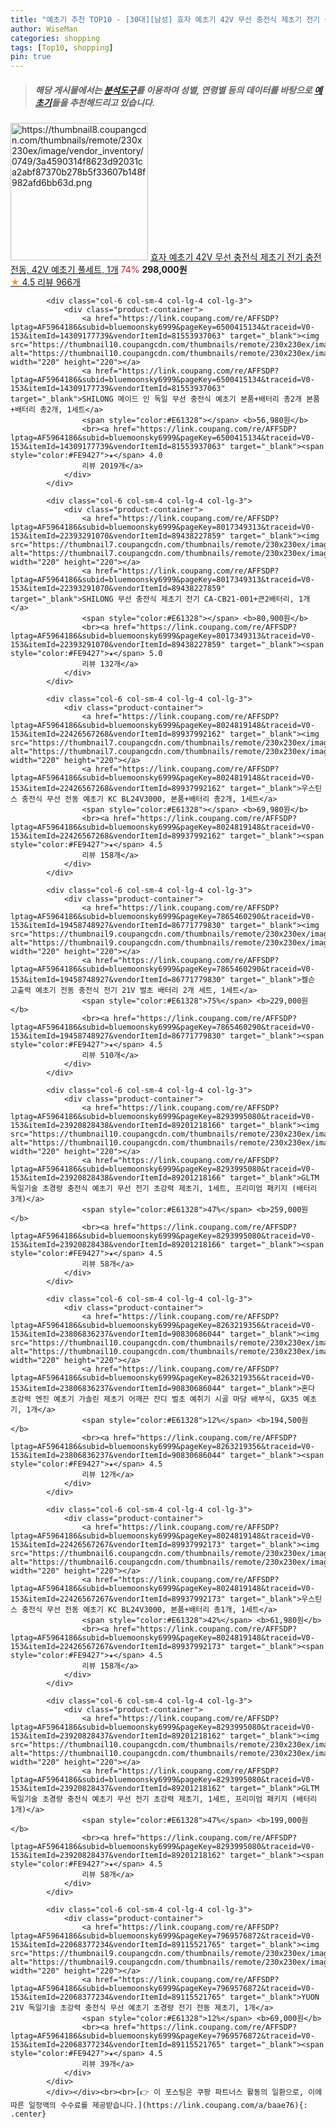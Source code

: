 ```yaml
---
title: "예초기 추천 TOP10 - [30대][남성] 효자 예초기 42V 무선 충전식 제초기 전기 충전 전동, 42V 예초기 풀세트, 1개"
author: WiseMan
categories: shopping
tags: [Top10, shopping]
pin: true
---
```


> ##### 해당 게시물에서는 [**분석도구**](https://itemscout.io/)를 이용하여 **성별**, **연령별** 등의 데이터를 바탕으로 [**예초기**](https://link.coupang.com/a/baae76)들을 추천해드리고 있습니다.
<div class="container"><div class="row">
            <div class="col-6 col-sm-4 col-lg-4 col-lg-3">
                <div class="product-container">
                    <a href="https://link.coupang.com/re/AFFSDP?lptag=AF5964186&subid=bluemoonsky6999&pageKey=7970170026&traceid=V0-153&itemId=22070940389&vendorItemId=89470261444" target="_blank"><img src="https://thumbnail8.coupangcdn.com/thumbnails/remote/230x230ex/image/vendor_inventory/0749/3a4590314f8623d92031ca2abf87370b278b5f33607b148f982afd6bb63d.png" alt="https://thumbnail8.coupangcdn.com/thumbnails/remote/230x230ex/image/vendor_inventory/0749/3a4590314f8623d92031ca2abf87370b278b5f33607b148f982afd6bb63d.png" width="220" height="220"></a>
                    <a href="https://link.coupang.com/re/AFFSDP?lptag=AF5964186&subid=bluemoonsky6999&pageKey=7970170026&traceid=V0-153&itemId=22070940389&vendorItemId=89470261444" target="_blank">효자 예초기 42V 무선 충전식 제초기 전기 충전 전동, 42V 예초기 풀세트, 1개</a>
                    <span style="color:#E61328">74%</span> <b>298,000원</b>
                    <br><a href="https://link.coupang.com/re/AFFSDP?lptag=AF5964186&subid=bluemoonsky6999&pageKey=7970170026&traceid=V0-153&itemId=22070940389&vendorItemId=89470261444" target="_blank"><span style="color:#FE9427">★</span> 4.5
                    리뷰 966개</a>
                </div>
            </div>
            
            <div class="col-6 col-sm-4 col-lg-4 col-lg-3">
                <div class="product-container">
                    <a href="https://link.coupang.com/re/AFFSDP?lptag=AF5964186&subid=bluemoonsky6999&pageKey=6500415134&traceid=V0-153&itemId=14309177739&vendorItemId=81553937063" target="_blank"><img src="https://thumbnail10.coupangcdn.com/thumbnails/remote/230x230ex/image/vendor_inventory/4dbc/e4dffdce31c03f212b0bd62659bc5f98e5f43bff32b07d3cb8aec26ccf08.jpg" alt="https://thumbnail10.coupangcdn.com/thumbnails/remote/230x230ex/image/vendor_inventory/4dbc/e4dffdce31c03f212b0bd62659bc5f98e5f43bff32b07d3cb8aec26ccf08.jpg" width="220" height="220"></a>
                    <a href="https://link.coupang.com/re/AFFSDP?lptag=AF5964186&subid=bluemoonsky6999&pageKey=6500415134&traceid=V0-153&itemId=14309177739&vendorItemId=81553937063" target="_blank">SHILONG 메이드 인 독일 무선 충전식 예초기 본품+배터리 총2개 본품+배터리 총2개, 1세트</a>
                    <span style="color:#E61328"></span> <b>56,980원</b>
                    <br><a href="https://link.coupang.com/re/AFFSDP?lptag=AF5964186&subid=bluemoonsky6999&pageKey=6500415134&traceid=V0-153&itemId=14309177739&vendorItemId=81553937063" target="_blank"><span style="color:#FE9427">★</span> 4.0
                    리뷰 2019개</a>
                </div>
            </div>
            
            <div class="col-6 col-sm-4 col-lg-4 col-lg-3">
                <div class="product-container">
                    <a href="https://link.coupang.com/re/AFFSDP?lptag=AF5964186&subid=bluemoonsky6999&pageKey=8017349313&traceid=V0-153&itemId=22393291070&vendorItemId=89438227859" target="_blank"><img src="https://thumbnail7.coupangcdn.com/thumbnails/remote/230x230ex/image/vendor_inventory/bbfa/d545610fa321ef012d62a58eff677c37a31628bec184df2a686be4be06fd.jpg" alt="https://thumbnail7.coupangcdn.com/thumbnails/remote/230x230ex/image/vendor_inventory/bbfa/d545610fa321ef012d62a58eff677c37a31628bec184df2a686be4be06fd.jpg" width="220" height="220"></a>
                    <a href="https://link.coupang.com/re/AFFSDP?lptag=AF5964186&subid=bluemoonsky6999&pageKey=8017349313&traceid=V0-153&itemId=22393291070&vendorItemId=89438227859" target="_blank">SHILONG 무선 충전식 제초기 전기 CA-CB21-001+큰2배터리, 1개</a>
                    <span style="color:#E61328"></span> <b>80,900원</b>
                    <br><a href="https://link.coupang.com/re/AFFSDP?lptag=AF5964186&subid=bluemoonsky6999&pageKey=8017349313&traceid=V0-153&itemId=22393291070&vendorItemId=89438227859" target="_blank"><span style="color:#FE9427">★</span> 5.0
                    리뷰 132개</a>
                </div>
            </div>
            
            <div class="col-6 col-sm-4 col-lg-4 col-lg-3">
                <div class="product-container">
                    <a href="https://link.coupang.com/re/AFFSDP?lptag=AF5964186&subid=bluemoonsky6999&pageKey=8024819148&traceid=V0-153&itemId=22426567268&vendorItemId=89937992162" target="_blank"><img src="https://thumbnail7.coupangcdn.com/thumbnails/remote/230x230ex/image/vendor_inventory/a261/9b601ed903bc7ef52b74d1579d9c6cc847776092610564956f2ab015fb6e.jpg" alt="https://thumbnail7.coupangcdn.com/thumbnails/remote/230x230ex/image/vendor_inventory/a261/9b601ed903bc7ef52b74d1579d9c6cc847776092610564956f2ab015fb6e.jpg" width="220" height="220"></a>
                    <a href="https://link.coupang.com/re/AFFSDP?lptag=AF5964186&subid=bluemoonsky6999&pageKey=8024819148&traceid=V0-153&itemId=22426567268&vendorItemId=89937992162" target="_blank">우스틴스 충전식 무선 전동 예초기 KC BL24V3000, 본품+배터리 총2개, 1세트</a>
                    <span style="color:#E61328"></span> <b>69,980원</b>
                    <br><a href="https://link.coupang.com/re/AFFSDP?lptag=AF5964186&subid=bluemoonsky6999&pageKey=8024819148&traceid=V0-153&itemId=22426567268&vendorItemId=89937992162" target="_blank"><span style="color:#FE9427">★</span> 4.5
                    리뷰 158개</a>
                </div>
            </div>
            
            <div class="col-6 col-sm-4 col-lg-4 col-lg-3">
                <div class="product-container">
                    <a href="https://link.coupang.com/re/AFFSDP?lptag=AF5964186&subid=bluemoonsky6999&pageKey=7865460290&traceid=V0-153&itemId=19458748927&vendorItemId=86771779830" target="_blank"><img src="https://thumbnail9.coupangcdn.com/thumbnails/remote/230x230ex/image/vendor_inventory/9768/cbb6961d43332bd2f8dbda386fbc02ccfcbc481b0f8472f7539d11c1b5bf.png" alt="https://thumbnail9.coupangcdn.com/thumbnails/remote/230x230ex/image/vendor_inventory/9768/cbb6961d43332bd2f8dbda386fbc02ccfcbc481b0f8472f7539d11c1b5bf.png" width="220" height="220"></a>
                    <a href="https://link.coupang.com/re/AFFSDP?lptag=AF5964186&subid=bluemoonsky6999&pageKey=7865460290&traceid=V0-153&itemId=19458748927&vendorItemId=86771779830" target="_blank">켈슨 고출력 예초기 전동 충전식 전기 21V 벌초 배터리 2개 세트, 1세트</a>
                    <span style="color:#E61328">75%</span> <b>229,000원</b>
                    <br><a href="https://link.coupang.com/re/AFFSDP?lptag=AF5964186&subid=bluemoonsky6999&pageKey=7865460290&traceid=V0-153&itemId=19458748927&vendorItemId=86771779830" target="_blank"><span style="color:#FE9427">★</span> 4.5
                    리뷰 510개</a>
                </div>
            </div>
            
            <div class="col-6 col-sm-4 col-lg-4 col-lg-3">
                <div class="product-container">
                    <a href="https://link.coupang.com/re/AFFSDP?lptag=AF5964186&subid=bluemoonsky6999&pageKey=8293995080&traceid=V0-153&itemId=23920828438&vendorItemId=89201218166" target="_blank"><img src="https://thumbnail10.coupangcdn.com/thumbnails/remote/230x230ex/image/vendor_inventory/d2d5/f00a335660c8643a9a354f2723c71e17064e5a9e604b549ed4fce2c14e3c.png" alt="https://thumbnail10.coupangcdn.com/thumbnails/remote/230x230ex/image/vendor_inventory/d2d5/f00a335660c8643a9a354f2723c71e17064e5a9e604b549ed4fce2c14e3c.png" width="220" height="220"></a>
                    <a href="https://link.coupang.com/re/AFFSDP?lptag=AF5964186&subid=bluemoonsky6999&pageKey=8293995080&traceid=V0-153&itemId=23920828438&vendorItemId=89201218166" target="_blank">GLTM 독일기술 초경량 충전식 예초기 무선 전기 초강력 제초기, 1세트, 프리미엄 패키지 (배터리 3개)</a>
                    <span style="color:#E61328">47%</span> <b>259,000원</b>
                    <br><a href="https://link.coupang.com/re/AFFSDP?lptag=AF5964186&subid=bluemoonsky6999&pageKey=8293995080&traceid=V0-153&itemId=23920828438&vendorItemId=89201218166" target="_blank"><span style="color:#FE9427">★</span> 4.5
                    리뷰 58개</a>
                </div>
            </div>
            
            <div class="col-6 col-sm-4 col-lg-4 col-lg-3">
                <div class="product-container">
                    <a href="https://link.coupang.com/re/AFFSDP?lptag=AF5964186&subid=bluemoonsky6999&pageKey=8263219356&traceid=V0-153&itemId=23806836237&vendorItemId=90830686044" target="_blank"><img src="https://thumbnail10.coupangcdn.com/thumbnails/remote/230x230ex/image/vendor_inventory/e056/a9b4f7b7e2eb2a70dd2dbc158cc5d2eebd77c1eb759137a40ebc35f46701.jpg" alt="https://thumbnail10.coupangcdn.com/thumbnails/remote/230x230ex/image/vendor_inventory/e056/a9b4f7b7e2eb2a70dd2dbc158cc5d2eebd77c1eb759137a40ebc35f46701.jpg" width="220" height="220"></a>
                    <a href="https://link.coupang.com/re/AFFSDP?lptag=AF5964186&subid=bluemoonsky6999&pageKey=8263219356&traceid=V0-153&itemId=23806836237&vendorItemId=90830686044" target="_blank">혼다 초강력 엔진 예초기 가솔린 제초기 어깨끈 잔디 벌초 예취기 시골 마당 배부식, GX35 예초기, 1개</a>
                    <span style="color:#E61328">12%</span> <b>194,500원</b>
                    <br><a href="https://link.coupang.com/re/AFFSDP?lptag=AF5964186&subid=bluemoonsky6999&pageKey=8263219356&traceid=V0-153&itemId=23806836237&vendorItemId=90830686044" target="_blank"><span style="color:#FE9427">★</span> 4.5
                    리뷰 12개</a>
                </div>
            </div>
            
            <div class="col-6 col-sm-4 col-lg-4 col-lg-3">
                <div class="product-container">
                    <a href="https://link.coupang.com/re/AFFSDP?lptag=AF5964186&subid=bluemoonsky6999&pageKey=8024819148&traceid=V0-153&itemId=22426567267&vendorItemId=89937992173" target="_blank"><img src="https://thumbnail6.coupangcdn.com/thumbnails/remote/230x230ex/image/vendor_inventory/4cb4/1d7bd628aaa2e9607d06d9e740635b9c22f1025e30d41590715fff34558d.jpg" alt="https://thumbnail6.coupangcdn.com/thumbnails/remote/230x230ex/image/vendor_inventory/4cb4/1d7bd628aaa2e9607d06d9e740635b9c22f1025e30d41590715fff34558d.jpg" width="220" height="220"></a>
                    <a href="https://link.coupang.com/re/AFFSDP?lptag=AF5964186&subid=bluemoonsky6999&pageKey=8024819148&traceid=V0-153&itemId=22426567267&vendorItemId=89937992173" target="_blank">우스틴스 충전식 무선 전동 예초기 KC BL24V3000, 본품+배터리 총1개, 1세트</a>
                    <span style="color:#E61328">42%</span> <b>61,980원</b>
                    <br><a href="https://link.coupang.com/re/AFFSDP?lptag=AF5964186&subid=bluemoonsky6999&pageKey=8024819148&traceid=V0-153&itemId=22426567267&vendorItemId=89937992173" target="_blank"><span style="color:#FE9427">★</span> 4.5
                    리뷰 158개</a>
                </div>
            </div>
            
            <div class="col-6 col-sm-4 col-lg-4 col-lg-3">
                <div class="product-container">
                    <a href="https://link.coupang.com/re/AFFSDP?lptag=AF5964186&subid=bluemoonsky6999&pageKey=8293995080&traceid=V0-153&itemId=23920828437&vendorItemId=89201218162" target="_blank"><img src="https://thumbnail10.coupangcdn.com/thumbnails/remote/230x230ex/image/vendor_inventory/8945/68f0d9b3fbe36f3cfa9049130674c89c96c1f604c329a9a8967c3a3e808c.png" alt="https://thumbnail10.coupangcdn.com/thumbnails/remote/230x230ex/image/vendor_inventory/8945/68f0d9b3fbe36f3cfa9049130674c89c96c1f604c329a9a8967c3a3e808c.png" width="220" height="220"></a>
                    <a href="https://link.coupang.com/re/AFFSDP?lptag=AF5964186&subid=bluemoonsky6999&pageKey=8293995080&traceid=V0-153&itemId=23920828437&vendorItemId=89201218162" target="_blank">GLTM 독일기술 초경량 충전식 예초기 무선 전기 초강력 제초기, 1세트, 프리미엄 패키지 (배터리 1개)</a>
                    <span style="color:#E61328">47%</span> <b>199,000원</b>
                    <br><a href="https://link.coupang.com/re/AFFSDP?lptag=AF5964186&subid=bluemoonsky6999&pageKey=8293995080&traceid=V0-153&itemId=23920828437&vendorItemId=89201218162" target="_blank"><span style="color:#FE9427">★</span> 4.5
                    리뷰 58개</a>
                </div>
            </div>
            
            <div class="col-6 col-sm-4 col-lg-4 col-lg-3">
                <div class="product-container">
                    <a href="https://link.coupang.com/re/AFFSDP?lptag=AF5964186&subid=bluemoonsky6999&pageKey=7969576872&traceid=V0-153&itemId=22068377234&vendorItemId=89115521765" target="_blank"><img src="https://thumbnail9.coupangcdn.com/thumbnails/remote/230x230ex/image/vendor_inventory/0ed1/119436d350e2a8c61f83216827e4e5ace9ab166694284da531df03bf5d05.jpg" alt="https://thumbnail9.coupangcdn.com/thumbnails/remote/230x230ex/image/vendor_inventory/0ed1/119436d350e2a8c61f83216827e4e5ace9ab166694284da531df03bf5d05.jpg" width="220" height="220"></a>
                    <a href="https://link.coupang.com/re/AFFSDP?lptag=AF5964186&subid=bluemoonsky6999&pageKey=7969576872&traceid=V0-153&itemId=22068377234&vendorItemId=89115521765" target="_blank">YUON 21V 독일기술 초강력 충전식 무선 예초기 초경량 전기 전동 제초기, 1개</a>
                    <span style="color:#E61328">12%</span> <b>69,000원</b>
                    <br><a href="https://link.coupang.com/re/AFFSDP?lptag=AF5964186&subid=bluemoonsky6999&pageKey=7969576872&traceid=V0-153&itemId=22068377234&vendorItemId=89115521765" target="_blank"><span style="color:#FE9427">★</span> 4.5
                    리뷰 39개</a>
                </div>
            </div>
            </div></div><br><br>[👉 이 포스팅은 쿠팡 파트너스 활동의 일환으로, 이에 따른 일정액의 수수료를 제공받습니다.](https://link.coupang.com/a/baae76){: .center}